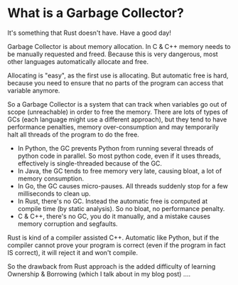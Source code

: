 # What is a Garbage Collector?

It's something that Rust doesn't have. Have a good day!

Garbage Collector is about memory allocation. In C & C++ memory needs to be manually requested and freed. Because this is very dangerous, most other languages automatically allocate and free.

Allocating is "easy", as the first use is allocating. But automatic free is hard, because you need to ensure that no parts of the program can access that variable anymore.

So a Garbage Collector is a system that can track when variables go out of scope (unreachable) in order to free the memory. There are lots of types of GCs (each language might use a different approach), but they tend to have performance penalties, memory over-consumption and may temporarily halt all threads of the program to do the free.
* In Python, the GC prevents Python from running several threads of python code in parallel. So most python code, even if it uses threads, effectively is single-threaded because of the GC.
* In Java, the GC tends to free memory very late, causing bloat, a lot of memory consumption.
* In Go, the GC causes micro-pauses. All threads suddenly stop for a few milliseconds to clean up.
* In Rust, there's no GC. Instead the automatic free is computed at compile time (by static analysis). So no bloat, no performance penalty.
* C & C++, there's no GC, you do it manually, and a mistake causes memory corruption and segfaults.

Rust is kind of a compiler assisted C++. Automatic like Python, but if the compiler cannot prove your program is correct (even if the program in fact IS correct), it will reject it and won't compile. 

So the drawback from Rust approach is the added difficulty of learning Ownership & Borrowing (which I talk about in my blog post)
....
